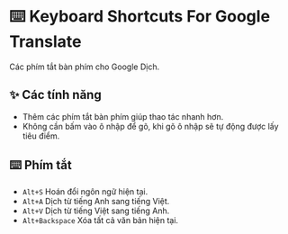 # ⌨️ Keyboard Shortcuts For Google Translate

Các phím tắt bàn phím cho Google Dịch.

## ✨ Các tính năng

- Thêm các phím tắt bàn phím giúp thao tác nhanh hơn.
- Không cần bấm vào ô nhập để gõ, khi gõ ô nhập sẽ tự động được lấy tiêu điểm.

## ⌨️ Phím tắt

- `Alt+S` Hoán đổi ngôn ngữ hiện tại.
- `Alt+A` Dịch từ tiếng Anh sang tiếng Việt.
- `Alt+V` Dịch từ tiếng Việt sang tiếng Anh.
- `Alt+Backspace` Xóa tất cả văn bản hiện tại.
